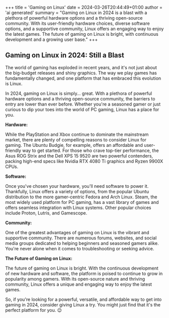 +++
title = 'Gaming on Linux'
date = 2024-03-26T20:44:49+01:00
author = 'ai generated'
summary = "Gaming on Linux in 2024 is a blast with a plethora of powerful hardware options and a thriving open-source community. With its user-friendly hardware choices, diverse software options, and a supportive community, Linux offers an engaging way to enjoy the latest games. The future of gaming on Linux is bright, with continuous development and a growing user base."
+++
## Gaming on Linux in 2024: Still a Blast

The world of gaming has exploded in recent years, and it's not just about the big-budget releases and shiny graphics. The way we play games has fundamentally changed, and one platform that has embraced this evolution is Linux.

In 2024, gaming on Linux is simply… great. With a plethora of powerful hardware options and a thriving open-source community, the barriers to entry are lower than ever before. Whether you're a seasoned gamer or just curious to dip your toes into the world of PC gaming, Linux has a place for you.

**Hardware:**

While the PlayStation and Xbox continue to dominate the mainstream market, there are plenty of compelling reasons to consider Linux for gaming. The Ubuntu Budgie, for example, offers an affordable and user-friendly way to get started. For those who crave top-tier performance, the Asus ROG Strix and the Dell XPS 15 9520 are two powerful contenders, packing high-end specs like Nvidia RTX 4080 Ti graphics and Ryzen 9900X CPUs.

**Software:**

Once you've chosen your hardware, you'll need software to power it. Thankfully, Linux offers a variety of options, from the popular Ubuntu distribution to the more gamer-centric Fedora and Arch Linux. Steam, the most widely used platform for PC gaming, has a vast library of games and offers seamless integration with Linux systems. Other popular choices include Proton, Lutris, and Gamescope.

**Community:**

One of the greatest advantages of gaming on Linux is the vibrant and supportive community. There are numerous forums, websites, and social media groups dedicated to helping beginners and seasoned gamers alike. You're never alone when it comes to troubleshooting or seeking advice.

**The Future of Gaming on Linux:**

The future of gaming on Linux is bright. With the continuous development of new hardware and software, the platform is poised to continue to grow in popularity among gamers. With its open-source nature and thriving community, Linux offers a unique and engaging way to enjoy the latest games.

So, if you're looking for a powerful, versatile, and affordable way to get into gaming in 2024, consider giving Linux a try. You might just find that it's the perfect platform for you. :wink:
